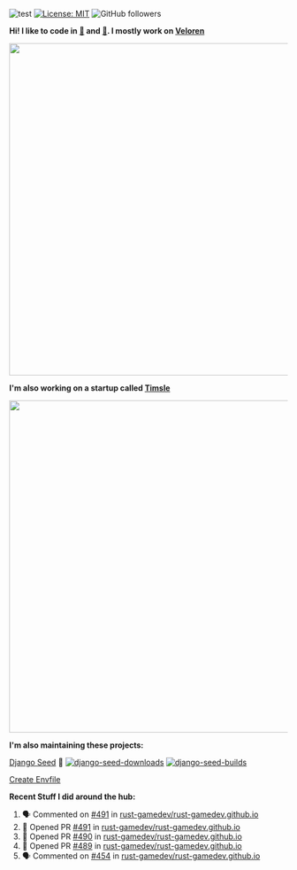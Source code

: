 ![test](https://hits.seeyoufarm.com/api/count/incr/badge.svg?url=https://github.com/AngelOnFira)
[![License: MIT](https://img.shields.io/badge/License-MIT-yellow.svg)](https://opensource.org/licenses/MIT)
![GitHub followers](https://img.shields.io/github/followers/angelonfira?style=social)

**Hi! I like to code in [:crab:](https://www.rust-lang.org/) and [:snake:](https://www.python.org/). I mostly work on [Veloren](https://veloren.net)**

<p align="center">
  <img width="600" src="https://media.discordapp.net/attachments/444005079410802699/730566298073038949/rsz_5f0656b6aa176.png">
</p>

**I'm also working on a startup called [Timsle](https://timsle.com)**

<p align="center">
  <img width="600" src="https://media.discordapp.net/attachments/444005079410802699/730566842674053130/rsz_5f0657242abb4.png">
</p>

**I'm also maintaining these projects:**

[Django Seed](https://github.com/Brobin/django-seed)
:seedling:
[![django-seed-downloads](https://pepy.tech/badge/django-seed)](https://pepy.tech/project/django-seed)
[![django-seed-builds](https://github.com/Brobin/django-seed/workflows/Test/badge.svg)](https://github.com/Brobin/django-seed)

[Create Envfile](https://github.com/SpicyPizza/create-envfile)

**Recent Stuff I did around the hub:**

<!--START_SECTION:activity-->
1. 🗣 Commented on [#491](https://github.com/rust-gamedev/rust-gamedev.github.io/issues/491) in [rust-gamedev/rust-gamedev.github.io](https://github.com/rust-gamedev/rust-gamedev.github.io)
2. 💪 Opened PR [#491](https://github.com/rust-gamedev/rust-gamedev.github.io/pull/491) in [rust-gamedev/rust-gamedev.github.io](https://github.com/rust-gamedev/rust-gamedev.github.io)
3. 💪 Opened PR [#490](https://github.com/rust-gamedev/rust-gamedev.github.io/pull/490) in [rust-gamedev/rust-gamedev.github.io](https://github.com/rust-gamedev/rust-gamedev.github.io)
4. 💪 Opened PR [#489](https://github.com/rust-gamedev/rust-gamedev.github.io/pull/489) in [rust-gamedev/rust-gamedev.github.io](https://github.com/rust-gamedev/rust-gamedev.github.io)
5. 🗣 Commented on [#454](https://github.com/rust-gamedev/rust-gamedev.github.io/issues/454) in [rust-gamedev/rust-gamedev.github.io](https://github.com/rust-gamedev/rust-gamedev.github.io)
<!--END_SECTION:activity-->
